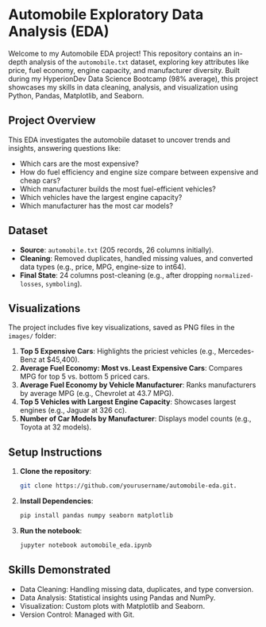 # Automobile Exploratory Data Analysis (EDA)

Welcome to my Automobile EDA project! This repository contains an in-depth analysis of the `automobile.txt` dataset, exploring key attributes like price, fuel economy, engine capacity, and manufacturer diversity. Built during my HyperionDev Data Science Bootcamp (98% average), this project showcases my skills in data cleaning, analysis, and visualization using Python, Pandas, Matplotlib, and Seaborn.

## Project Overview
This EDA investigates the automobile dataset to uncover trends and insights, answering questions like:
- Which cars are the most expensive?
- How do fuel efficiency and engine size compare between expensive and cheap cars?
- Which manufacturer builds the most fuel-efficient vehicles?
- Which vehicles have the largest engine capacity?
- Which manufacturer has the most car models?

## Dataset
- **Source**: `automobile.txt` (205 records, 26 columns initially).
- **Cleaning**: Removed duplicates, handled missing values, and converted data types (e.g., price, MPG, engine-size to int64).
- **Final State**: 24 columns post-cleaning (e.g., after dropping `normalized-losses`, `symboling`).

## Visualizations
The project includes five key visualizations, saved as PNG files in the `images/` folder:
1. **Top 5 Expensive Cars**: Highlights the priciest vehicles (e.g., Mercedes-Benz at $45,400).
2. **Average Fuel Economy: Most vs. Least Expensive Cars**: Compares MPG for top 5 vs. bottom 5 priced cars.
3. **Average Fuel Economy by Vehicle Manufacturer**: Ranks manufacturers by average MPG (e.g., Chevrolet at 43.7 MPG).
4. **Top 5 Vehicles with Largest Engine Capacity**: Showcases largest engines (e.g., Jaguar at 326 cc).
5. **Number of Car Models by Manufacturer**: Displays model counts (e.g., Toyota at 32 models).

## Setup Instructions
1. **Clone the repository**:
   ```bash
   git clone https://github.com/yourusername/automobile-eda.git.

2. **Install Dependencies**:
   ```bash
   pip install pandas numpy seaborn matplotlib

3. **Run the notebook**:
   ```bash
   jupyter notebook automobile_eda.ipynb

## Skills Demonstrated
- Data Cleaning: Handling missing data, duplicates, and type conversion.
- Data Analysis: Statistical insights using Pandas and NumPy.
- Visualization: Custom plots with Matplotlib and Seaborn.
- Version Control: Managed with Git.

